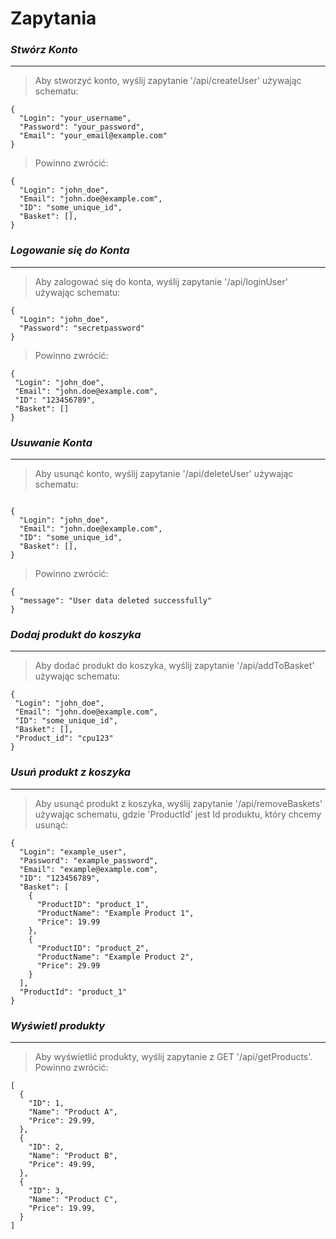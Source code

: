 # Zapytania

### *Stwórz Konto* 

---
>Aby stworzyć konto, wyślij zapytanie '/api/createUser' używając schematu:
```
{
  "Login": "your_username",
  "Password": "your_password",
  "Email": "your_email@example.com"
}

```
>Powinno zwrócić:
```
{
  "Login": "john_doe",
  "Email": "john.doe@example.com",
  "ID": "some_unique_id",
  "Basket": [],
}

```
### *Logowanie się do Konta*

---
>Aby zalogować się do konta, wyślij zapytanie '/api/loginUser' używając schematu:
```
{
  "Login": "john_doe",
  "Password": "secretpassword"
}
```
>Powinno zwrócić:
```
{
 "Login": "john_doe",
 "Email": "john.doe@example.com",
 "ID": "123456789",
 "Basket": []
}
```
### *Usuwanie Konta*

---
>Aby usunąć konto, wyślij zapytanie '/api/deleteUser' używając schematu:
```

{
  "Login": "john_doe",
  "Email": "john.doe@example.com",
  "ID": "some_unique_id",
  "Basket": [],
}

```
>Powinno zwrócić:
```
{
  "message": "User data deleted successfully"
}

```
### *Dodaj produkt do koszyka*

---

>Aby dodać produkt do koszyka, wyślij zapytanie '/api/addToBasket' używając schematu:
 ```
 {
  "Login": "john_doe",
  "Email": "john.doe@example.com",
  "ID": "some_unique_id",
  "Basket": [],
  "Product_id": "cpu123"
}
 ```
### *Usuń produkt z koszyka*

---

>Aby usunąć produkt z koszyka, wyślij zapytanie '/api/removeBaskets' używając schematu, gdzie 'ProductId' jest Id produktu, który chcemy usunąć:
```
{
  "Login": "example_user",
  "Password": "example_password",
  "Email": "example@example.com",
  "ID": "123456789",
  "Basket": [
    {
      "ProductID": "product_1",
      "ProductName": "Example Product 1",
      "Price": 19.99
    },
    {
      "ProductID": "product_2",
      "ProductName": "Example Product 2",
      "Price": 29.99
    }
  ],
  "ProductId": "product_1"
}

```

### *Wyświetl produkty*


---

>Aby wyświetlić produkty, wyślij zapytanie z GET '/api/getProducts'. Powinno zwrócić:
```
[
  {
    "ID": 1,
    "Name": "Product A",
    "Price": 29.99,
  },
  {
    "ID": 2,
    "Name": "Product B",
    "Price": 49.99,
  },
  {
    "ID": 3,
    "Name": "Product C",
    "Price": 19.99,
  }
]

```
